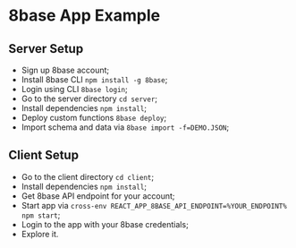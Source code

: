 # 8base App Example

## Server Setup

* Sign up 8base account;
* Install 8base CLI `npm install -g 8base`;
* Login using CLI `8base login`;
* Go to the server directory `cd server`;
* Install dependencies `npm install`;
* Deploy custom functions `8base deploy`;
* Import schema and data via `8base import -f=DEMO.JSON`;

## Client Setup

* Go to the client directory `cd client`;
* Install dependencies `npm install`;
* Get 8base API endpoint for your account;
* Start app via `cross-env REACT_APP_8BASE_API_ENDPOINT=%YOUR_ENDPOINT% npm start`;
* Login to the app with your 8base credentials;
* Explore it.

